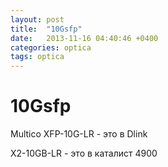 ```yaml
---
layout: post
title:  "10Gsfp"
date:   2013-11-16 04:40:46 +0400
categories: optica
tags: optica
---
```


# 10Gsfp
Multico XFP-10G-LR - это в Dlink

X2-10GB-LR - это в каталист 4900